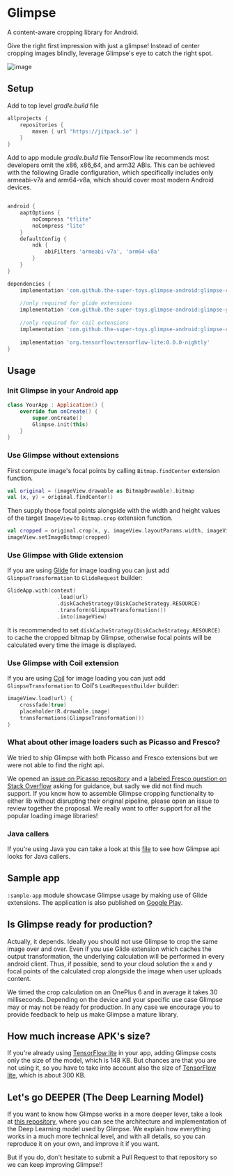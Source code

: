 # Glimpse

A content-aware cropping library for Android.

Give the right first impression with just a glimpse! Instead of center cropping images blindly, leverage Glimpse's eye to catch the right spot.

![image](doc_resources/glimpse_banner.png)

## Setup
Add to top level *gradle.build* file
```gradle
allprojects {
    repositories {
        maven { url "https://jitpack.io" }
    }
}
```

Add to app module *gradle.build* file
TensorFlow lite recommends most developers omit the x86, x86_64, and arm32 ABIs. This can be achieved with the following Gradle configuration, which specifically includes only armeabi-v7a and arm64-v8a, which should cover most modern Android devices.
```gradle

android {
    aaptOptions {
        noCompress "tflite"
        noCompress "lite"
    }
    defaultConfig {
        ndk {
            abiFilters 'armeabi-v7a', 'arm64-v8a'
        }
    }
}

dependencies {
    implementation 'com.github.the-super-toys.glimpse-android:glimpse-core:0.0.5'
    
    //only required for glide extensions
    implementation 'com.github.the-super-toys.glimpse-android:glimpse-glide:0.0.5'
    
    //only required for coil extensions
    implementation 'com.github.the-super-toys.glimpse-android:glimpse-coil:0.0.5'
    
    implementation 'org.tensorflow:tensorflow-lite:0.0.0-nightly'
}
```

## Usage

### Init Glimpse in your Android app

```kotlin
class YourApp : Application() {
    override fun onCreate() {
        super.onCreate()
        Glimpse.init(this)
    }
}
```

### Use Glimpse without extensions
First compute image's focal points by calling `Bitmap.findCenter` extension function.

```kotlin
val original = (imageView.drawable as BitmapDrawable).bitmap
val (x, y) = original.findCenter()
```

Then supply those focal points alongside with the width and height values of the target `ImageView` to `Bitmap.crop` extension function.

```kotlin
val cropped = original.crop(x, y, imageView.layoutParams.width, imageView.layoutParams.height)
imageView.setImageBitmap(cropped)
```

### Use Glimpse with Glide extension 
If you are using [Glide](https://github.com/bumptech/glide) for image loading you can just add `GlimpseTransformation` to `GlideRequest` builder:

 
```kotlin
GlideApp.with(context)
                .load(url)
                .diskCacheStrategy(DiskCacheStrategy.RESOURCE)
                .transform(GlimpseTransformation())
                .into(imageView)
```

It is recommended to set `diskCacheStrategy(DiskCacheStrategy.RESOURCE)` to cache the cropped bitmap by Glimpse, otherwise focal points will be calculated every time the image is displayed.


### Use Glimpse with Coil extension 
If you are using [Coil](https://github.com/coil-kt/coil) for image loading you can just add `GlimpseTransformation` to Coil's `LoadRequestBuilder` builder:

 
```kotlin
imageView.load(url) {
    crossfade(true)
    placeholder(R.drawable.image)
    transformations(GlimpseTransformation())
}


```

### What about other image loaders such as Picasso and Fresco?

We tried to ship Glimpse with both Picasso and Fresco extensions but we were not able to find the right api.

We opened an [issue on Picasso repository](https://github.com/square/picasso/issues/2067) and a [labeled Fresco question on Stack Overflow](https://stackoverflow.com/questions/54773198/fresco-how-to-use-scaletypes-focuscrop-based-on-bitmap-content)  asking for guidance, but sadly we did not find much support. If you know how to assemble Glimpse cropping functionality to either lib without disrupting their original pipeline, please open an issue to review together the proposal. We really want to offer support for all the popular loading image libraries!  
  
### Java callers
If you're using Java you can take a look at this [file](https://github.com/the-super-toys/glimpse-android/blob/master/sample-app/src/main/java/glimpse/sample/TestingApiFromJava.java) to see how Glimpse api looks for Java callers. 

## Sample app
`:sample-app` module showcase Glimpse usage by making use of Glide extensions. The application is also published on [Google Play](https://play.google.com/store/apps/details?id=glimpse.sample). 


## Is Glimpse ready for production? 

Actually, it depends. Ideally you should not use Glimpse to crop the same image over and over. Even if you use Glide extension which caches the output transformation, the underlying calculation 
will be performed in every android client. Thus, if possible, send to your cloud solution the x and y focal points of the calculated crop alongside the image when user uploads content.

We timed the crop calculation on an OnePlus 6 and in average it takes 30 milliseconds. Depending on the device and your specific use case Glimpse may or may not be ready for production. In any case we encourage you to provide feedback to help us make Glimpse a mature library.


## How much increase APK's size?

If you're already using [TensorFlow lite](https://www.tensorflow.org/lite) in your app, adding Glimpse costs only the size of the model, which is 148 KB. But chances are that you are not using it, so you have to take into account also the size of [TensorFlow lite](https://www.tensorflow.org/lite/overview#tensorflow_lite_highlights), which is about 300 KB.


## Let's go DEEPER (The Deep Learning Model)

If you want to know how Glimpse works in a more deeper lever, take a look at [this repository](https://github.com/the-super-toys/glimpse-models), where you can see the architecture and implementation of the Deep Learning model used by Glimpse. We explain how everything works in a much more technical level, and with all details, so you can reproduce it on your own, and improve it if you want.  

But if you do, don't hesitate to submit a Pull Request to that repository so we can keep improving Glimpse!!
